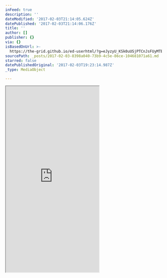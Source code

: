 ```yaml
---
inFeed: true
description: ''
dateModified: '2017-02-03T21:14:05.624Z'
datePublished: '2017-02-03T21:14:06.176Z'
title: ''
author: []
publisher: {}
via: {}
isBasedOnUrl: >-
  https://the-grid.github.io/ed-userhtml/?g=eJyzyU_KSk0uUSjPTCnJsFUyMTBQUshIzUzPKLFVMgWyUxJLEm2VkvLzs3MTi7L1isvTlOxs9CGa7ABjiBP1
sourcePath: _posts/2017-02-03-8398a040-73b9-4c5e-86ce-104681071a61.md
starred: false
datePublishedOriginal: '2017-02-03T19:23:14.987Z'
_type: MediaObject

---
```

<iframe src="https://the-grid.github.io/ed-userhtml/?g=eJwlzTEOwyAMQNGrIEtdYzp0aBWy9SAuuDEVCASOSG_fKJ3-2_5cXh_2akYMKg6u1l7ACMdV1MHN2rqDCaTkQFRrfyA2GmvUyZeMo6Q3-2DvpzJT3xpjpq7cUGui79HnTrkmnkRzgmXG_3D5AbudKj8" height="600" style=""></iframe>